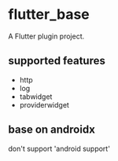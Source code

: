 # flutter_base

A Flutter plugin project.

## supported features
- http
- log
- tabwidget
- providerwidget

## base on androidx
don't support 'android support'